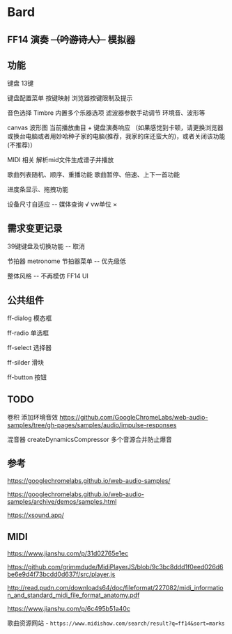 # Bard

## FF14 演奏 <s>（吟游诗人）</s> 模拟器

## 功能

键盘 13键

键盘配置菜单 按键映射 浏览器按键限制及提示

音色选择 Timbre 内置多个乐器选项 滤波器参数手动调节 环境音、波形等

canvas 波形图  当前播放曲目 + 键盘演奏响应
（如果感觉到卡顿，请更换浏览器或换台电脑或者用妙哈种子家的电脑(推荐，我家的床还蛮大的)，或者关闭该功能(不推荐)）

MIDI 相关 解析mid文件生成谱子并播放

歌曲列表随机、顺序、重播功能 歌曲暂停、倍速、上下一首功能 

进度条显示、拖拽功能

设备尺寸自适应 -- 媒体查询 √  vw单位 ×

## 需求变更记录

39键键盘及切换功能 -- 取消

节拍器 metronome 节拍器菜单 -- 优先级低

整体风格 -- 不再模仿 FF14 UI

## 公共组件

ff-dialog 模态框

ff-radio 单选框

ff-select 选择器

ff-silder 滑块

ff-button 按钮

## TODO

卷积 添加环境音效 
https://github.com/GoogleChromeLabs/web-audio-samples/tree/gh-pages/samples/audio/impulse-responses

混音器 createDynamicsCompressor
多个音源合并防止爆音

## 参考

https://googlechromelabs.github.io/web-audio-samples/

https://googlechromelabs.github.io/web-audio-samples/archive/demos/samples.html

https://xsound.app/

## MIDI

https://www.jianshu.com/p/31d02765e1ec

https://github.com/grimmdude/MidiPlayerJS/blob/9c3bc8ddd1f0eed026d6be6e9d4f73bcdd0d637f/src/player.js

http://read.pudn.com/downloads64/doc/fileformat/227082/midi_information_and_standard_midi_file_format_anatomy.pdf

https://www.jianshu.com/p/6c495b51a40c

歌曲资源网站 - `https://www.midishow.com/search/result?q=ff14&sort=marks`
